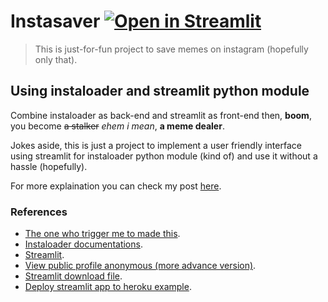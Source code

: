# Instasaver [![Open in Streamlit](https://static.streamlit.io/badges/streamlit_badge_black_white.svg)](https://share.streamlit.io/bruhtus/instasaver/instasaver.py)
> This is just-for-fun project to save memes on instagram (hopefully only that).

## Using instaloader and streamlit python module
Combine instaloader as back-end and streamlit as front-end then, **boom**, you become ~~a stalker~~ *ehem i mean*, **a meme dealer**.

Jokes aside, this is just a project to implement a user friendly interface using streamlit for instaloader python module (kind of) and use it without a hassle (hopefully).

For more explaination you can check my post [here](https://bruhtus.github.io/posts/instasaver/).

### References
- [The one who trigger me to made this](https://instasave.egoist.sh/).
- [Instaloader documentations](https://instaloader.github.io/as-module.html).
- [Streamlit](https://www.streamlit.io/).
- [View public profile anonymous (more advance version)](https://insta-stories.ru/).
- [Streamlit download file](https://discuss.streamlit.io/t/how-to-download-file-in-streamlit/1806/23).
- [Deploy streamlit app to heroku example](https://github.com/tconkling/streamlit_heroku_example).
